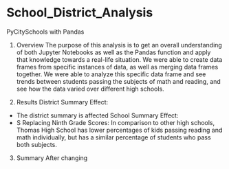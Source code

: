 # School_District_Analysis
PyCitySchools with Pandas

1)	Overview
The purpose of this analysis is to get an overall understanding of both Jupyter Notebooks as well as the Pandas function and apply that knowledge towards a real-life situation. We were able to create data frames from specific instances of data, as well as merging data frames together. We were able to analyze this specific data frame and see trends between students passing the subjects of math and reading, and see how the data varied over different high schools.

2)	Results
District Summary Effect:
-	The district summary is affected 
School Summary Effect:
-	S
Replacing Ninth Grade Scores:
In comparison to other high schools, Thomas High School has lower percentages of kids passing reading and math individually, but has a similar percentage of students who pass both subjects.

3)	Summary
After changing 

